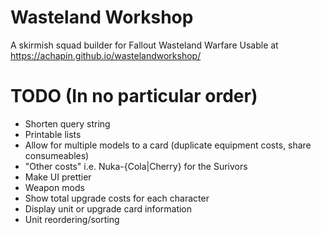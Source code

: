 # Wasteland Workshop
A skirmish squad builder for Fallout Wasteland Warfare
Usable at https://achapin.github.io/wastelandworkshop/

# TODO (In no particular order)
* Shorten query string
* Printable lists
* Allow for multiple models to a card (duplicate equipment costs, share consumeables)
* "Other costs" i.e. Nuka-{Cola|Cherry} for the Surivors
* Make UI prettier
* Weapon mods
* Show total upgrade costs for each character
* Display unit or upgrade card information
* Unit reordering/sorting